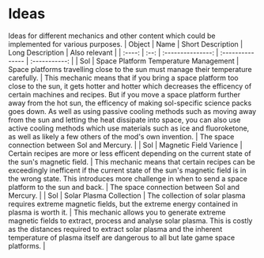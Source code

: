 # Ideas
Ideas for different mechanics and other content which could be implemented for various purposes.
| Object | Name | Short Description | Long Description | Also relevant |
| :----: | :--: | :---------------: | :--------------- | :-----------: |
| Sol | Space Platform Temperature Management | Space platforms travelling close to the sun must manage their temperature carefully. | This mechanic means that if you bring a space platform too close to the sun, it gets hotter and hotter which decreases the efficency of certain machines and recipes. But if you move a space platform further away from the hot sun, the efficency of making sol-specific science packs goes down. As well as using passive cooling methods such as moving away from the sun and letting the heat dissipate into space, you can also use active cooling methods which use materials such as ice and fluoroketone, as well as likely a few others of the mod's own invention. | The space connection between Sol and Mercury. |
| Sol | Magnetic Field Varience | Certain recipes are more or less efficent depending on the current state of the sun's magnetic field. | This mechanic means that certain recipes can be exceedingly inefficent if the current state of the sun's magnetic field is in the wrong state. This introduces more challenge in when to send a space platform to the sun and back. | The space connection between Sol and Mercury. |
| Sol | Solar Plasma Collection | The collection of solar plasma requires extreme magnetic fields, but the extreme energy contained in plasma is worth it. | This mechanic allows you to generate extreme magnetic fields to extract, process and analyse solar plasma. This is costly as the distances required to extract solar plasma and the inherent temperature of plasma itself are dangerous to all but late game space platforms. |
